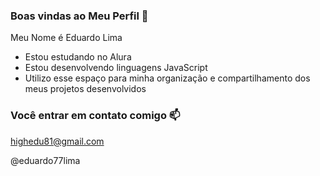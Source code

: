 ### Boas vindas ao Meu Perfil 💙

Meu Nome é Eduardo Lima

- Estou estudando no Alura
- Estou desenvolvendo linguagens JavaScript
- Utilizo esse espaço para minha organização e compartilhamento dos meus projetos desenvolvidos
  
### Você entrar em contato comigo 📫

highedu81@gmail.com

@eduardo77lima

